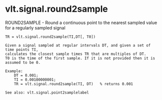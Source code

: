 # vlt.signal.round2sample

  ROUND2SAMPLE - Round a continuous point to the nearest sampled value for a regularly sampled signal
  
    TR = vlt.signal.round2sample(TI,DT[, T0])
 
    Given a signal sampled at regular intervals DT, and given a set of time points TI,
    calculates the closest sample times TR that are multiples of DT.
    T0 is the time of the first sample. If it is not provided then it is assumed to be 0. 
 
    Example:
        DT = 0.001;
        TI = 0.00100000001;
        TR = vlt.signal.round2sample(TI, DT)   % returns 0.001
 
    See also: vlt.signal.point2samplelabel
